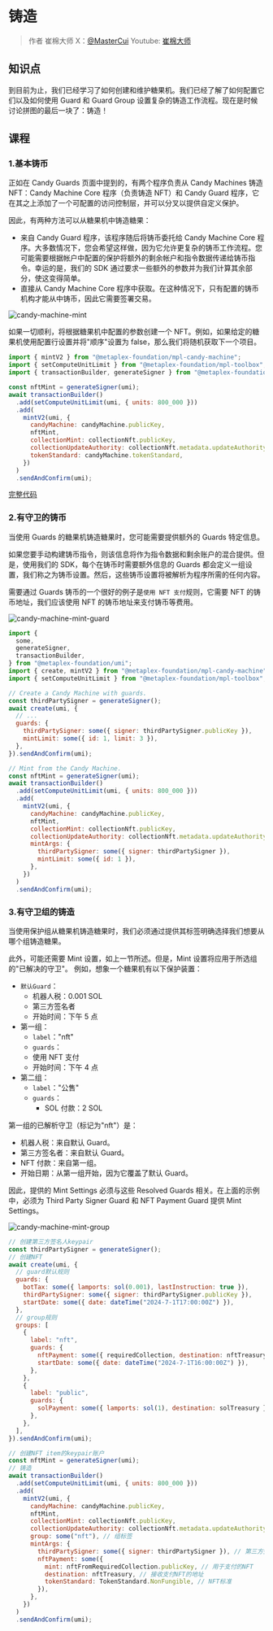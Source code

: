 # 铸造

> 作者 崔棉大师 X：[@MasterCui](https://x.com/@MasterCui) Youtube: [崔棉大师](https://www.youtube.com/channel/UCv4y5qSUbJ8UC3CUmBPC_BA)

## 知识点

到目前为止，我们已经学习了如何创建和维护糖果机。我们已经了解了如何配置它们以及如何使用 Guard 和 Guard Group 设置复杂的铸造工作流程。现在是时候讨论拼图的最后一块了：铸造！

## 课程

### 1.基本铸币

正如在 Candy Guards 页面中提到的，有两个程序负责从 Candy Machines 铸造 NFT：Candy Machine Core 程序（负责铸造 NFT）和 Candy Guard 程序，它在其之上添加了一个可配置的访问控制层，并可以分叉以提供自定义保护。

因此，有两种方法可以从糖果机中铸造糖果：

- 来自 Candy Guard 程序，该程序随后将铸币委托给 Candy Machine Core 程序。大多数情况下，您会希望这样做，因为它允许更复杂的铸币工作流程。您可能需要根据帐户中配置的保护将额外的剩余帐户和指令数据传递给铸币指令。幸运的是，我们的 SDK 通过要求一些额外的参数并为我们计算其余部分，使这变得简单。
- 直接从 Candy Machine Core 程序中获取。在这种情况下，只有配置的铸币机构才能从中铸币，因此它需要签署交易。

![candy-machine-mint](/candy-machine-mint.png)

如果一切顺利，将根据糖果机中配置的参数创建一个 NFT。例如，如果给定的糖果机使用配置行设置并将"顺序"设置为 false，那么我们将随机获取下一个项目。

```js
import { mintV2 } from "@metaplex-foundation/mpl-candy-machine";
import { setComputeUnitLimit } from "@metaplex-foundation/mpl-toolbox";
import { transactionBuilder, generateSigner } from "@metaplex-foundation/umi";

const nftMint = generateSigner(umi);
await transactionBuilder()
  .add(setComputeUnitLimit(umi, { units: 800_000 }))
  .add(
    mintV2(umi, {
      candyMachine: candyMachine.publicKey,
      nftMint,
      collectionMint: collectionNft.publicKey,
      collectionUpdateAuthority: collectionNft.metadata.updateAuthority,
      tokenStandard: candyMachine.tokenStandard,
    })
  )
  .sendAndConfirm(umi);
```

[完整代码](https://github.com/Fankouzu/solana-basic-ui/tree/main/scripts/5.CandyMachine/10.Mint.ts)

### 2.有守卫的铸币

当使用 Guards 的糖果机铸造糖果时，您可能需要提供额外的 Guards 特定信息。

如果您要手动构建铸币指令，则该信息将作为指令数据和剩余账户的混合提供。但是，使用我们的 SDK，每个在铸币时需要额外信息的 Guards 都会定义一组设置，我们称之为铸币设置。然后，这些铸币设置将被解析为程序所需的任何内容。

需要通过 Guards 铸币的一个很好的例子是`使用 NFT 支付`规则，它需要 NFT 的铸币地址，我们应该使用 NFT 的铸币地址来支付铸币等费用。

![candy-machine-mint-guard](/candy-machine-mint-guard.png)

```js
import {
  some,
  generateSigner,
  transactionBuilder,
} from "@metaplex-foundation/umi";
import { create, mintV2 } from "@metaplex-foundation/mpl-candy-machine";
import { setComputeUnitLimit } from "@metaplex-foundation/mpl-toolbox";

// Create a Candy Machine with guards.
const thirdPartySigner = generateSigner();
await create(umi, {
  // ...
  guards: {
    thirdPartySigner: some({ signer: thirdPartySigner.publicKey }),
    mintLimit: some({ id: 1, limit: 3 }),
  },
}).sendAndConfirm(umi);

// Mint from the Candy Machine.
const nftMint = generateSigner(umi);
await transactionBuilder()
  .add(setComputeUnitLimit(umi, { units: 800_000 }))
  .add(
    mintV2(umi, {
      candyMachine: candyMachine.publicKey,
      nftMint,
      collectionMint: collectionNft.publicKey,
      collectionUpdateAuthority: collectionNft.metadata.updateAuthority,
      mintArgs: {
        thirdPartySigner: some({ signer: thirdPartySigner }),
        mintLimit: some({ id: 1 }),
      },
    })
  )
  .sendAndConfirm(umi);
```

### 3.有守卫组的铸造

当使用保护组从糖果机铸造糖果时，我们必须通过提供其标签明确选择我们想要从哪个组铸造糖果。

此外，可能还需要 Mint 设置，如上一节所述。但是，Mint 设置将应用于所选组的"已解决的守卫"。
例如，想象一个糖果机有以下保护装置：

- `默认Guard`：
  - 机器人税：0.001 SOL
  - 第三方签名者
  - 开始时间：下午 5 点
- 第一组：
  - `label`："nft"
  - `guards`：
  - 使用 NFT 支付
  - 开始时间：下午 4 点
- 第二组：
  - `label`："公售"
  - `guards`：
    - SOL 付款：2 SOL

第一组的已解析守卫（标记为"nft"）是：

- 机器人税：来自默认 Guard。
- 第三方签名者：来自默认 Guard。
- NFT 付款：来自第一组。
- 开始日期：从第一组开始，因为它覆盖了默认 Guard。

因此，提供的 Mint Settings 必须与这些 Resolved Guards 相关。在上面的示例中，必须为 Third Party Signer Guard 和 NFT Payment Guard 提供 Mint Settings。

![candy-machine-mint-group](/candy-machine-mint-group.png)

```js
// 创建第三方签名人keypair
const thirdPartySigner = generateSigner();
// 创建NFT
await create(umi, {
  // guard默认规则
  guards: {
    botTax: some({ lamports: sol(0.001), lastInstruction: true }),
    thirdPartySigner: some({ signer: thirdPartySigner.publicKey }),
    startDate: some({ date: dateTime("2024-7-1T17:00:00Z") }),
  },
  // group规则
  groups: [
    {
      label: "nft",
      guards: {
        nftPayment: some({ requiredCollection, destination: nftTreasury }),
        startDate: some({ date: dateTime("2024-7-1T16:00:00Z") }),
      },
    },
    {
      label: "public",
      guards: {
        solPayment: some({ lamports: sol(1), destination: solTreasury }),
      },
    },
  ],
}).sendAndConfirm(umi);

// 创建NFT item的keypair账户
const nftMint = generateSigner(umi);
// 铸造
await transactionBuilder()
  .add(setComputeUnitLimit(umi, { units: 800_000 }))
  .add(
    mintV2(umi, {
      candyMachine: candyMachine.publicKey,
      nftMint,
      collectionMint: collectionNft.publicKey,
      collectionUpdateAuthority: collectionNft.metadata.updateAuthority,
      group: some("nft"), // 组标签
      mintArgs: {
        thirdPartySigner: some({ signer: thirdPartySigner }), // 第三方签名
        nftPayment: some({
          mint: nftFromRequiredCollection.publicKey, // 用于支付的NFT
          destination: nftTreasury, // 接收支付NFT的地址
          tokenStandard: TokenStandard.NonFungible, // NFT标准
        }),
      },
    })
  )
  .sendAndConfirm(umi);
```

